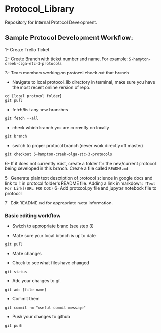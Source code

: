 # Protocol_Library

Repository for Internal Protocol Development.

## Sample Protocol Development Workflow:

1- Create Trello Ticket

2- Create Branch with ticket number and name. For example: `5-hampton-creek-olga-etc-3-protocols`

3- Team members working on protocol check out that branch.
	
* Navigate to local protocol_lib directory in terminal, make sure you have the most recent online version of repo.
```
cd [local protocol folder]
git pull
```

* fetch/list any new branches
```
git fetch --all
```

* check which branch you are currently on locally
```
git branch
```

* switch to proper protocol branch (never work directly off master)
```
git checkout 5-hampton-creek-olga-etc-3-protocols
```
6- If it does not currently exist, create a folder for the new/current protocol being developed in this branch. Create a file called `README.md`

5- Generate plain text description of protocol science in google docs and link to it in protocol folder's README file. 
	Adding a link in markdown:
	```
	[Text For Link](URL FOR DOC)
	```
6- Add protocol.py file and jupyter notebook file to protocol

7- Edit README.md for appropriate meta information.

### Basic editing workflow

* Switch to appropriate branc (see step 3)

* Make sure your local branch is up to date
```
git pull
```

* Make changes

* Check to see what files have changed
```
git status
```

* Add your changes to git
```
git add [file name]
```
* Commit them
```
git commit -m "useful commit message"
```
* Push your changes to github
```
git push 
```






